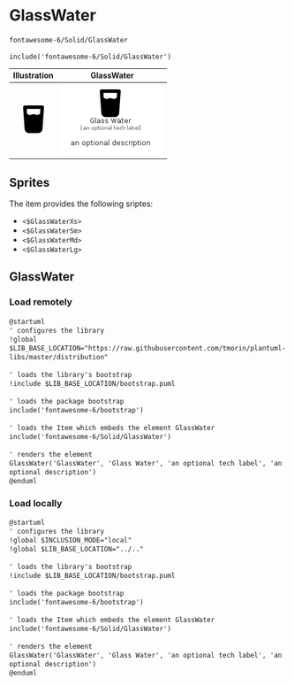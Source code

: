 # GlassWater


```text
fontawesome-6/Solid/GlassWater
```

```text
include('fontawesome-6/Solid/GlassWater')
```



| Illustration | GlassWater |
| :---: | :---: |
| ![illustration for Illustration](../../fontawesome-6/Solid/GlassWater.png) | ![illustration for GlassWater](../../fontawesome-6/Solid/GlassWater.Local.png) |



## Sprites
The item provides the following sriptes:

- `<$GlassWaterXs>`
- `<$GlassWaterSm>`
- `<$GlassWaterMd>`
- `<$GlassWaterLg>`





## GlassWater

### Load remotely
```plantuml
@startuml
' configures the library
!global $LIB_BASE_LOCATION="https://raw.githubusercontent.com/tmorin/plantuml-libs/master/distribution"

' loads the library's bootstrap
!include $LIB_BASE_LOCATION/bootstrap.puml

' loads the package bootstrap
include('fontawesome-6/bootstrap')

' loads the Item which embeds the element GlassWater
include('fontawesome-6/Solid/GlassWater')

' renders the element
GlassWater('GlassWater', 'Glass Water', 'an optional tech label', 'an optional description')
@enduml
```

### Load locally
```plantuml
@startuml
' configures the library
!global $INCLUSION_MODE="local"
!global $LIB_BASE_LOCATION="../.."

' loads the library's bootstrap
!include $LIB_BASE_LOCATION/bootstrap.puml

' loads the package bootstrap
include('fontawesome-6/bootstrap')

' loads the Item which embeds the element GlassWater
include('fontawesome-6/Solid/GlassWater')

' renders the element
GlassWater('GlassWater', 'Glass Water', 'an optional tech label', 'an optional description')
@enduml
```

